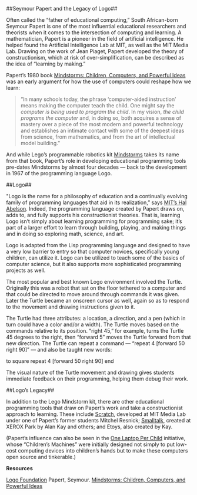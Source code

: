 ##Seymour Papert and the Legacy of Logo##

Often called the “father of educational computing,” South African-born Seymour Papert is one of the most influential educational researchers and theorists when it comes to the intersection of computing and learning. A mathematician, Papert is a pioneer in the field of artificial intelligence. He helped found the Artificial Intelligence Lab at MIT, as well as the MIT Media Lab. Drawing on the work of Jean Piaget, Papert developed the theory of constructionism, which at risk of over-simplification, can be described as the idea of “learning by making.” 

Papert’s 1980 book [Mindstorms: Children, Computers, and Powerful Ideas](http://books.google.com/books/about/Mindstorms.html?id=HhIEAgUfGHwC) was an early argument for how the use of computers could reshape how we learn:

>”In many schools today, the phrase ‘computer-aided instruction’ means making the computer teach the child. One might say the *computer is being used to program the child*. In my vision, *the child programs the computer* and, in doing so, both acquires a sense of mastery over a piece of the most modern and powerful technology and establishes an intimate contact with some of the deepest ideas from science, from mathematics, and from the art of intellectual model building.”

And while Lego’s programmable robotics kit [Mindstorms](http://mindstorms.lego.com/en-us/Default.aspx) takes its name from that book, Papert’s role in developing educational programming tools pre-dates Mindstorms by almost four decades — back to the development in 1967 of the programming language Logo.

##Logo##

"Logo is the name for a philosophy of education and a continually evolving family of programming languages that aid in its realization,” says [MIT’s Hal Abelson](http://el.media.mit.edu/logo-foundation/logo/index.html). Indeed, the programming language created by Papert draws on, adds to, and fully supports his constructionist theories. That is, learning Logo isn’t simply about learning programming for programming sake; it’s part of a larger effort to learn through building, playing, and making things and in doing so exploring math, science, and art.

Logo is adapted from the Lisp programming language and designed to have a very low barrier to entry so that computer novices, specifically young children, can utilize it. Logo can be utilized to teach some of the basics of computer science, but it also supports more sophisticated programming projects as well.

The most popular and best known Logo environment involved the Turtle. Originally this was a robot that sat on the floor tethered to a computer and that could be directed to move around through commands it was given. Later the Turtle became an onscreen cursor as well, again so as to respond to the movement and drawing instructions given to it.  

The Turtle had three attributes: a location, a direction, and a pen (which in turn could have a color and/or a width). The Turtle moves based on the commands relative to its position.  “right 45,” for example, turns the Turtle 45 degrees to the right, then “forward 5” moves the Turtle forward from that new direction. The Turtle can repeat a command — “repeat 4 [forward 50 right 90]” — and also be taught new words:

to square
repeat 4 [forward 50 right 90]
end

The visual nature of the Turtle movement and drawing gives students immediate feedback on their programming, helping them debug their work.

##Logo’s Legacy##

In addition to the Lego Mindstorm kit, there are other educational programming tools that draw on Papert’s work and take a constructionist approach to learning. These include [Scratch](http://scratch.mit.edu), developed at MIT Media Lab under one of Papert’s former students Mitchel Resnick; [Smalltalk](http://www.smalltalk.org/main/), created at XEROX Park by Alan Kay and others; and Etoys, also created by Kay.

(Papert’s influence can also be seen in the [One Laptop Per Child](http://laptop.org) initiative, whose “Children’s Machines” were initially designed not simply to put low-cost computing devices into children’s hands but to make these computers open source and tinkerable.)

**Resources**

[Logo Foundation](http://el.media.mit.edu/logo-foundation/)
Papert, Seymour. [Mindstorms: Children, Computers, and Powerful Ideas](http://books.google.com/books/about/Mindstorms.html?id=HhIEAgUfGHwC) 

 